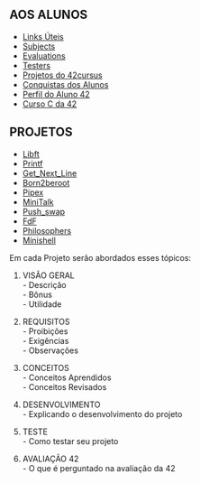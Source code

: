 ## AOS ALUNOS
- [Links Úteis](https://github.com/danielmourajc/42cursus/blob/main/Links%20%C3%9Ateis.md)
- [Subjects](https://github.com/danielmourajc/42cursus/tree/main/Subjects%2042)
- [Evaluations](https://github.com/danielmourajc/42cursus/tree/main/Evaluations%2042)
- [Testers](https://github.com/danielmourajc/42cursus/blob/main/Testers%2042.md)
- [Projetos do 42cursus](https://github.com/danielmourajc/42cursus/blob/main/Projetos%20do%2042cursus.md)
- [Conquistas dos Alunos](https://github.com/danielmourajc/42cursus/blob/main/Conquistas%20dos%20Alunos%2042.md)
- [Perfil do Aluno 42](https://github.com/danielmourajc/42cursus/blob/main/Perfil%20do%20Aluno%2042.md)
- [Curso C da 42](https://github.com/danielmourajc/42cursus/blob/main/Curso%20C%20da%2042%20(Youtube).md)

## PROJETOS
- [Libft](https://github.com/danielmourajc/42cursus/tree/main/01.%20Libft)
- [Printf](https://github.com/danielmourajc/42cursus/tree/main/02.%20Printf)
- [Get_Next_Line](https://github.com/danielmourajc/42cursus/tree/main/03.%20Get_Next_Line)
- [Born2beroot](https://github.com/danielmourajc/42cursus/tree/main/04.%20Born2beroot)
- [Pipex]()
- [MiniTalk]()
- [Push_swap]()
- [FdF]()
- [Philosophers]()
- [Minishell]()

Em cada Projeto serão abordados esses tópicos:
1. VISÃO GERAL<br>
\- Descrição<br>
\- Bônus<br>
\- Utilidade<br>

2. REQUISITOS<br>
\- Proibições<br>
\- Exigências<br>
\- Observações

3. CONCEITOS<br>
\- Conceitos Aprendidos<br>
\- Conceitos Revisados

4. DESENVOLVIMENTO<br>
\- Explicando o desenvolvimento do projeto<br>

5. TESTE<br>
\- Como testar seu projeto<br>

6. AVALIAÇÃO 42<br>
\- O que é perguntado na avaliação da 42<br>
